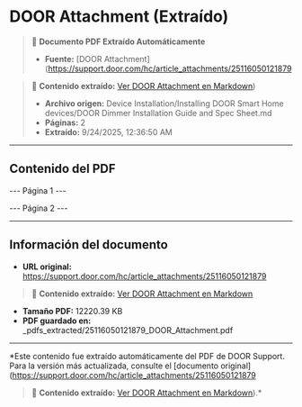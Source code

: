 # DOOR Attachment (Extraído)

> 📄 **Documento PDF Extraído Automáticamente**
> - **Fuente:** [DOOR Attachment](https://support.door.com/hc/article_attachments/25116050121879

> 📄 **Contenido extraído:** [Ver DOOR Attachment en Markdown](./25116050121879_DOOR_Attachment_extracted.md))
> - **Archivo origen:** Device Installation/Installing DOOR Smart Home devices/DOOR Dimmer Installation Guide and Spec Sheet.md
> - **Páginas:** 2
> - **Extraído:** 9/24/2025, 12:36:50 AM

---

## Contenido del PDF


--- Página 1 ---

--- Página 2 ---


---

## Información del documento

- **URL original:** https://support.door.com/hc/article_attachments/25116050121879

> 📄 **Contenido extraído:** [Ver DOOR Attachment en Markdown](./25116050121879_DOOR_Attachment_extracted.md)
- **Tamaño PDF:** 12220.39 KB
- **PDF guardado en:** _pdfs_extracted/25116050121879_DOOR_Attachment.pdf

---

*Este contenido fue extraído automáticamente del PDF de DOOR Support. Para la versión más actualizada, consulte el [documento original](https://support.door.com/hc/article_attachments/25116050121879

> 📄 **Contenido extraído:** [Ver DOOR Attachment en Markdown](./25116050121879_DOOR_Attachment_extracted.md)).*
